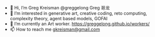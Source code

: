 - 👋 Hi, I’m Greg Kreisman @greggelong Greg 哥龙
- 👀 I’m interested in generative art, creative coding, reto computing, complexity theory, agent based models, GOFAI
- 🌱 I’m currently an Art worker. https://greggelong.github.io/workers/
- 📫 How to reach me gkreisman@gmail.com

<!---
greggelong/greggelong is a ✨ special ✨ repository because its `README.md` (this file) appears on your GitHub profile.
You can click the Preview link to take a look at your changes.
--->
